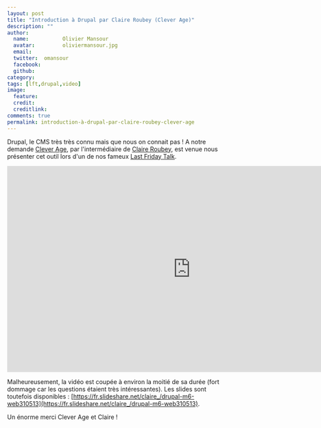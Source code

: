 ```yaml
---
layout: post
title: "Introduction à Drupal par Claire Roubey (Clever Age)"
description: ""
author:
  name:           Olivier Mansour
  avatar:         oliviermansour.jpg
  email:          
  twitter:  omansour      
  facebook:       
  github:    
category: 
tags: [lft,drupal,video]
image:
  feature: 
  credit: 
  creditlink: 
comments: true  
permalink: introduction-à-drupal-par-claire-roubey-clever-age
---
```


Drupal, le CMS très très connu mais que nous on connait pas ! A notre demande [Clever Age](https://fr.clever-age.com/societe/agences/lyon/), par l'intermédiaire de [Claire Roubey](https://twitter.com/kalis1), est venue nous présenter cet outil lors d'un de nos fameux [Last Friday Talk](https://tech.m6web.fr/tags.html#lft).



<iframe allowfullscreen="" frameborder="0" height="480" src="https://www.youtube.com/embed/1XTLnffrHNc?wmode=transparent&feature=oembed" width="854"></iframe>

Malheureusement, la vidéo est coupée à environ la moitié de sa durée (fort dommage car les questions étaient très intéressantes). Les slides sont toutefois disponibles : [https://fr.slideshare.net/claire_/drupal-m6-web310513](https://fr.slideshare.net/claire_/drupal-m6-web310513).

Un énorme merci Clever Age et Claire !



